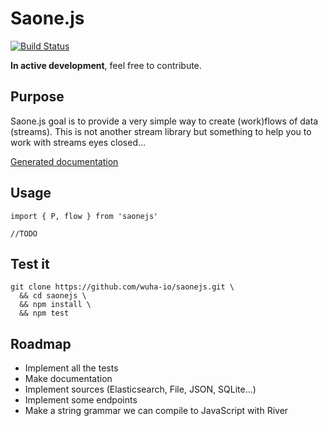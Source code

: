 
# Saone.js

[![Build Status](https://travis-ci.org/wuha-io/saonejs.svg?branch=master)](https://travis-ci.org/wuha-io/saonejs)

**In active development**, feel free to contribute.

## Purpose

Saone.js goal is to provide a very simple way to create (work)flows of data (streams).
This is not another stream library but something to help you to work with streams eyes closed...

[Generated documentation](https://github.com/wuha-io/saonejs/blob/master/docs/readme.md)

## Usage

    import { P, flow } from 'saonejs'

    //TODO

## Test it

    git clone https://github.com/wuha-io/saonejs.git \
      && cd saonejs \
      && npm install \
      && npm test

## Roadmap

  - Implement all the tests
  - Make documentation
  - Implement sources (Elasticsearch, File, JSON, SQLite...)
  - Implement some endpoints
  - Make a string grammar we can compile to JavaScript with River
